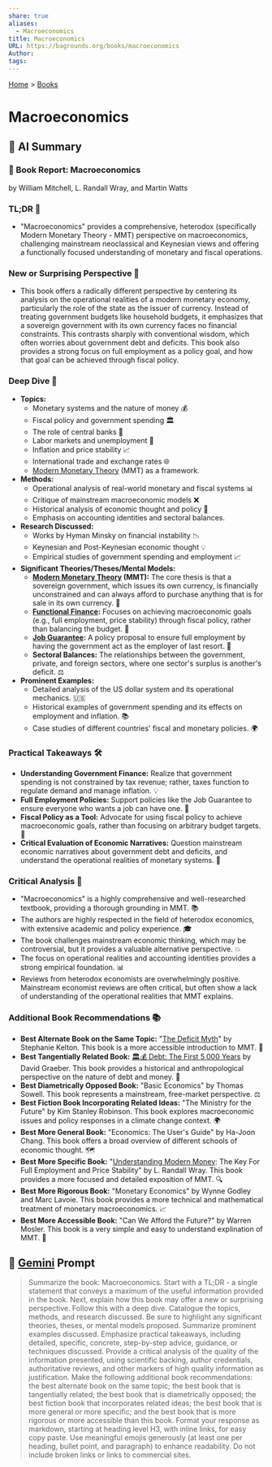 ```yaml
---
share: true
aliases:
  - Macroeconomics
title: Macroeconomics
URL: https://bagrounds.org/books/macroeconomics
Author: 
tags: 
---
```

[Home](../index.md) > [Books](./index.md)  
# Macroeconomics  
## 🤖 AI Summary  
### 📖 Book Report: Macroeconomics  
by William Mitchell, L. Randall Wray, and Martin Watts  
### TL;DR 🎯  
* "Macroeconomics" provides a comprehensive, heterodox (specifically Modern Monetary Theory - MMT) perspective on macroeconomics, challenging mainstream neoclassical and Keynesian views and offering a functionally focused understanding of monetary and fiscal operations.  
  
### New or Surprising Perspective 🤯  
* This book offers a radically different perspective by centering its analysis on the operational realities of a modern monetary economy, particularly the role of the state as the issuer of currency. Instead of treating government budgets like household budgets, it emphasizes that a sovereign government with its own currency faces no financial constraints. This contrasts sharply with conventional wisdom, which often worries about government debt and deficits. This book also provides a strong focus on full employment as a policy goal, and how that goal can be achieved through fiscal policy.  
  
### Deep Dive 🧐  
* **Topics:**  
    * Monetary systems and the nature of money 💰  
    * Fiscal policy and government spending 🏛️  
    * The role of central banks 🏦  
    * Labor markets and unemployment 👷  
    * Inflation and price stability 📈  
    * International trade and exchange rates 🌐  
    * [Modern Monetary Theory](../topics/modern-monetary-theory.md) (MMT) as a framework.  
* **Methods:**  
    * Operational analysis of real-world monetary and fiscal systems 📊  
    * Critique of mainstream macroeconomic models ❌  
    * Historical analysis of economic thought and policy 📜  
    * Emphasis on accounting identities and sectoral balances.  
* **Research Discussed:**  
    * Works by Hyman Minsky on financial instability 📉  
    * Keynesian and Post-Keynesian economic thought 💡  
    * Empirical studies of government spending and employment 📈  
* **Significant Theories/Theses/Mental Models:**  
    * **[Modern Monetary Theory](../topics/modern-monetary-theory.md) (MMT):** The core thesis is that a sovereign government, which issues its own currency, is financially unconstrained and can always afford to purchase anything that is for sale in its own currency. 🔑  
    * **[Functional Finance](../topics/functional-finance.md):** Focuses on achieving macroeconomic goals (e.g., full employment, price stability) through fiscal policy, rather than balancing the budget. 🎯  
    * **[Job Guarantee](../topics/job-guarantee-employer-of-last-resort.md):** A policy proposal to ensure full employment by having the government act as the employer of last resort. 🤝  
    * **Sectoral Balances:** The relationships between the government, private, and foreign sectors, where one sector's surplus is another's deficit. ⚖️  
* **Prominent Examples:**  
    * Detailed analysis of the US dollar system and its operational mechanics. 🇺🇸  
    * Historical examples of government spending and its effects on employment and inflation. 📚  
    * Case studies of different countries' fiscal and monetary policies. 🌍  
  
### Practical Takeaways 🛠️  
* **Understanding Government Finance:** Realize that government spending is not constrained by tax revenue; rather, taxes function to regulate demand and manage inflation. 💡  
* **Full Employment Policies:** Support policies like the Job Guarantee to ensure everyone who wants a job can have one. 🤝  
* **Fiscal Policy as a Tool:** Advocate for using fiscal policy to achieve macroeconomic goals, rather than focusing on arbitrary budget targets. 🎯  
* **Critical Evaluation of Economic Narratives:** Question mainstream economic narratives about government debt and deficits, and understand the operational realities of monetary systems. 🤔  
  
### Critical Analysis 🧐  
* "Macroeconomics" is a highly comprehensive and well-researched textbook, providing a thorough grounding in MMT. 📚  
* The authors are highly respected in the field of heterodox economics, with extensive academic and policy experience. 🎓  
* The book challenges mainstream economic thinking, which may be controversial, but it provides a valuable alternative perspective. 💥  
* The focus on operational realities and accounting identities provides a strong empirical foundation. 📊  
* Reviews from heterodox economists are overwhelmingly positive. Mainstream economist reviews are often critical, but often show a lack of understanding of the operational realities that MMT explains.  
  
### Additional Book Recommendations 📚  
* **Best Alternate Book on the Same Topic:** "[The Deficit Myth](./the-deficit-myth.md)" by Stephanie Kelton. This book is a more accessible introduction to MMT. 📖  
* **Best Tangentially Related Book:** [🏛️💰 Debt: The First 5,000 Years](./debt-the-first-5000-years.md) by David Graeber. This book provides a historical and anthropological perspective on the nature of debt and money. 📜  
* **Best Diametrically Opposed Book:** "Basic Economics" by Thomas Sowell. This book represents a mainstream, free-market perspective. ⚖️  
* **Best Fiction Book Incorporating Related Ideas:** "The Ministry for the Future" by Kim Stanley Robinson. This book explores macroeconomic issues and policy responses in a climate change context. 🌍  
* **Best More General Book:** "Economics: The User's Guide" by Ha-Joon Chang. This book offers a broad overview of different schools of economic thought. 🗺️  
* **Best More Specific Book:** "[Understanding Modern Money](./understanding-modern-money.md): The Key For Full Employment and Price Stability" by L. Randall Wray. This book provides a more focused and detailed exposition of MMT. 🔍  
* **Best More Rigorous Book:** "Monetary Economics" by Wynne Godley and Marc Lavoie. This book provides a more technical and mathematical treatment of monetary macroeconomics. 📈  
* **Best More Accessible Book:** "Can We Afford the Future?" by Warren Mosler. This book is a very simple and easy to understand explination of MMT. 👶  
  
## 💬 [Gemini](https://gemini.google.com) Prompt  
> Summarize the book: Macroeconomics. Start with a TL;DR - a single statement that conveys a maximum of the useful information provided in the book. Next, explain how this book may offer a new or surprising perspective. Follow this with a deep dive. Catalogue the topics, methods, and research discussed. Be sure to highlight any significant theories, theses, or mental models proposed. Summarize prominent examples discussed. Emphasize practical takeaways, including detailed, specific, concrete, step-by-step advice, guidance, or techniques discussed. Provide a critical analysis of the quality of the information presented, using scientific backing, author credentials, authoritative reviews, and other markers of high quality information as justification. Make the following additional book recommendations: the best alternate book on the same topic; the best book that is tangentially related; the best book that is diametrically opposed; the best fiction book that incorporates related ideas; the best book that is more general or more specific; and the best book that is more rigorous or more accessible than this book. Format your response as markdown, starting at heading level H3, with inline links, for easy copy paste. Use meaningful emojis generously (at least one per heading, bullet point, and paragraph) to enhance readability. Do not include broken links or links to commercial sites.